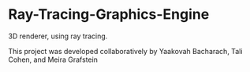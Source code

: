 # Ray-Tracing-Graphics-Engine
3D renderer, using ray tracing. 

This project was developed collaboratively by Yaakovah Bacharach, Tali Cohen, and Meira Grafstein
